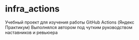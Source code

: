 # infra_actions
Учебный проект для изучения работы GitHub Actions (Яндекс Практикум)
Выполнялся автором под чутким руководством наставников и ревьюера
